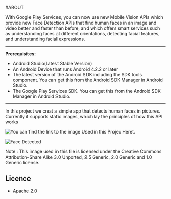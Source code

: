 #ABOUT

<p>With Google Play Services, you can now use new Mobile Vision APIs which provide new Face Detection APIs that find human faces in an image and video better and faster than before, and which offers smart services such as understanding faces at different orientations, detecting facial features, and understanding facial expressions.</p>
<hr>
<p><strong>Prerequisites:</strong></p>
<ul>
<li>Android Studio(Latest Stable Version)</li>
<li>An Android Device that runs Android 4.2.2 or later</li>
<li>The latest version of the Android SDK including the SDK tools
component. You can get this from the Android SDK Manager in Android
Studio.</li>
<li>The Google Play Services SDK. You can get this from the Android SDK
Manager in Android Studio.</li>
</ul>
<hr>
<p>In this project we creat a simple app that detects human faces in pictures. Currently it supports static images, which lay the principles of how this API works</p>
<p><img src="https://commons.wikimedia.org/wiki/File:Woman_and_chiwawa_dog.JPG" alt="You can find the link to the image Used in this Projec Heret">.</p>


![Face Detected](/screenshots/Screenshot_2017-10-01-12-32-43-461_android.paperwrrk.www.facedetect.png?raw=true "Optional Title")



Note : This image used in this file is licensed under the Creative Commons Attribution-Share Alike 3.0 Unported, 2.5 Generic, 2.0 Generic and 1.0 Generic license.	

## Licence

  * [Apache 2.0](http://www.apache.org/licenses/LICENSE-2.0.html)
